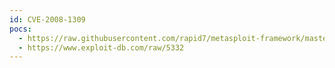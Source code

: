 ```yaml
---
id: CVE-2008-1309
pocs:
  - https://raw.githubusercontent.com/rapid7/metasploit-framework/master/modules/exploits/windows/browser/realplayer_console.rb
  - https://www.exploit-db.com/raw/5332
---
```

